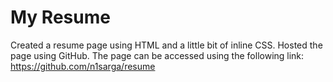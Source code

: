 # My Resume

Created a resume page using HTML and a little bit of inline CSS. Hosted the page using GitHub. The page can be accessed using the following link: https://github.com/n1sarga/resume
